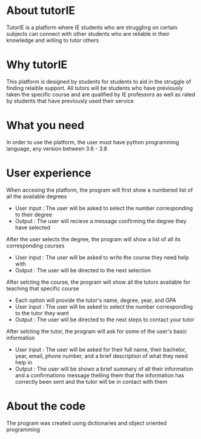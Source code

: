 # About tutorIE
TutorIE is a platform where IE students who are struggling on certain subjects can connect with other students who are reliable in their knowledge and willing to tutor others
# Why tutorIE
This platform is designed by students for students to aid in the struggle of finding relaible support. All tutors will be students who have previously taken the specific course and are qualified by IE professors as well as rated by students that have previously used their service
# What you need
In order to use the platform, the user must have python programming language, any version between 3.6 - 3.8
# User experience
When accesing the platform, the program will first show a numbered list of all the available degrees 
  - User input : The user will be asked to select the number corresponding to their degree
  - Output : The user will recieve a message confirming the degree they have selected

After the user selects the degree, the program will show a list of all its corresponding courses
  - User input : The user will be asked to write the course they need help with
  - Output : The user will be directed to the next selection

After selcting the course, the program will show all the tutors available for teaching that specific course
  - Each option will provide the tutor's name, degree, year, and GPA
  - User input : The user will be asked to select the number corresponding to the tutor they want
  - Output : The user will be directed to the next steps to contact your tutor

After selcting the tutor, the program will ask for some of the user's basic information
  - User input : The user will be asked for their full name, their bachelor, year, email, phone number, and a brief description of what they need help in
  - Output : The user will be shown a brief summary of all their information and a confirmationo message thelling them that the information has correctly been sent   and the tutor will be in contact with them
# About the code
The program was created using dictionaries and object oriented programming

